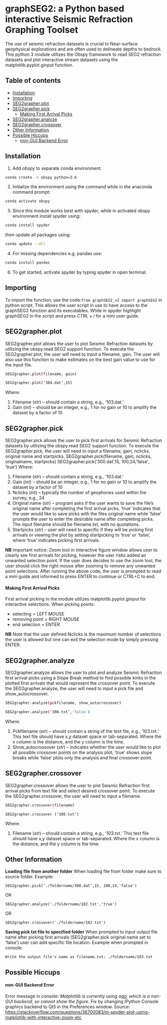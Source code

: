 # graphSEG2: a Python based interactive Seismic Refraction Graphing Toolset 

The use of seismic refraction datasets is crucial to Near-surface geophysical explorations and are often used to delineate depths to bedrock. This python 3 module utilizes the Obspy framework to read SEG2 refraction datasets and plot interactive stream datasets using the matplotlib.pyplot.ginput function.


Table of contents
-----------------
- [Installation](#Installation)
- [Importing](#Importing)
- [SEG2grapher.plot](#seg2grapherplot)
- [SEG2grapher.pick](#seg2grapherpick)
  * [Making First Arrival Picks](#making-first-arrival-picks)
- [SEG2grapher.analyze](#seg2grapheranalyze)
- [SEG2grapher.crossover](#seg2graphercrossover)
- [Other Information](#other-information)
- [Possible Hiccups](#possible-hiccups)
  * [non-GUI Backend Error](#non-GUI-Backend-Error)

## Installation

1.	Add obspy to separate conda environment:
```bash 
conda create -n obspy python=3.6
```
2.	Initialize the environment using the command while in the anaconda command prompt: 
```bash
conda activate obspy
```
3.	Since this module works best with spyder, while in activated obspy environment install spyder using:
```bash 
conda install spyder 
```
then update all packages using:
```bash 
conda update --all 
```
4.	For missing dependencies e.g. pandas use:
``` bash
conda install pandas
```
6.	To get started, activate spyder by typing spyder in open terminal.


## Importing

To import the function, use the code:`from graphSEG2_v2 import graphSEG2` in python script.
This allows the user script in use to have access to the graphSEG2 function and its executables. While in spyder highlight graphSEG2 in the script and press *CTRL + i* for a mini user guide.

## SEG2grapher.plot
SEG2grapher.plot allows the user to plot Seismic Refraction datasets by utilizing the obspy.read SEG2 support function. To execute the SEG2grapher.plot, the user will need to input a filename, gain. The user will also use this function to make estimates on the best gain value to use for the input file.
```bash
SEG2grapher.plot(filename, gain)
```
```bash
SEG2grapher.plot(‘304.dat’,15)
```
Where:
1.	Filename (*str*) – should contain a string, e.g., ‘103.dat.’
2.	Gain (*int*) – should be an integer, e.g., 1 for no gain or 10 to amplify the dataset by a factor of 10

## SEG2grapher.pick
SEG2grapher.pick allows the user to pick first arrivals for Seismic Refraction datasets by utilizing the obspy.read SEG2 support function. To execute the SEG2grapher.pick, the user will need to input a filename, gain, nclicks, original name and startpicks. 
SEG2grapher.pick(filename, gain, nclicks, originalname, startpicks)
SEG2grapher.pick(‘300.dat’,15, 100,24,'false', ‘true’)
Where:
1.	Filename (*str*) – should contain a string, e.g., ‘103.dat.’
2.	Gain (*int*) – should be an integer, e.g., 1 for no gain or 10 to amplify the dataset by a factor of 10
3.	Nclicks (*int*) – typically the number of geophones used within the survey, e.g., 24
4.	Original name (*str*) – program asks if the user wants to save the file’s original name after completing the first arrival picks. ‘true’ indicates that the user would like to save picks with the files original name while ‘false’ prompts the user to enter the desirable name after completing picks. The input filename should be filename.txt, with no quotations.
5.	Startpicks (*str*) – user will need to specific if they will be picking first arrivals or viewing the plot by setting startpicking to ‘true’ or ‘false’, where ‘true’ indicates picking first arrivals.

**NB**	Important notice: Zoom tool   in interactive figure window allows user to clearly see first arrivals for picking, however the user risks added an unwanted selection point. If the user does decides to use the zoom tool, the user should click the right mouse after zooming to remove any unwanted point selections.
After running the above code, the user is prompted to read a mini guide and informed to press ENTER to continue or CTRL+C to end.

#### Making First Arrival Picks
First arrival picking in the module utilizes matplotlib.pyplot.ginput for interactive selections. When picking points: 
   * selecting = LEFT MOUSE
   * removing point = RIGHT MOUSE
   *	end selection = ENTER

**NB** Note that the user defined Nclicks is the maximum number of selections the user is allowed but one can exit the selection mode by simply pressing ENTER.

## SEG2grapher.analyze
SEG2grapher.analyze allows the user to plot and analyze Seismic Refraction first arrival picks using a Slope Break method to find possible kinks in the plotted first arrivals that would represent the crossover point. To execute the SEG2grapher.analyze, the user will need to input a pick file and show_autocrossover.
```bash
SEG2grapher.analyze(pckfilename, show_autocrossover)
```
````bash
SEG2grapher.analyze(‘300.txt’,'false')
````
Where:
1.	Pckfilename (*str*) – should contain a string of the text file, e.g., ‘103.txt.’ This text file should have x,y dataset space or tab-separated. Where the x column is the distance, and the y column is the time.
2.	Show_autocrossover (*str*) – indicates whether the user would like to plot all possible crossover points on the analysis plot; ‘true’ shows slope breaks while ‘false’ plots only the analysis and final crossover point. 

## SEG2grapher.crossover
SEG2grapher.crossover allows the user to plot Seismic Refraction first arrival picks from text file and select desired crossover point. To execute the SEG2grapher.crossover, the user will need to input a filename.
`````bash
SEG2grapher.crossover(filename)
`````
````
SEG2grapher.crossover (‘300.txt’)
````
Where:
1.	Filename (*str*) – should contain a string, e.g., ‘103.txt.’ This text file should have x,y dataset space or tab-separated. Where the x column is the distance, and the y column is the time.

## Other Information
**Loading file from another folder**
When loading file from folder make sure to source folder.
Example:
```
SEG2grapher.pick(‘./foldername/300.dat’,15, 100,24,'false')
```
OR
```
SEG2grapher.analyze('./foldername/102.txt','true')
```
OR
```
SEG2grapher.crossover('./foldername/102.txt')
```

**Saving pick txt file to specified folder**
When prompted to input output file name after picking first arrivals (SEG2grapher.pick original name set to ‘false’) user can add specific file location.
Example when prompted in console:
```
Write the output file's name as filename.txt: ./foldername/103.txt
```
## Possible Hiccups
#### non-GUI Backend Error
Error message in console: *Matplotlib is currently using agg, which is a non-GUI backend, so cannot show the figure.*
Fix by changing IPython Console graphics backend to Qt5 in the Preferences window. Source: https://stackoverflow.com/questions/36700083/in-spyder-plot-using-matplotlib-with-interactive-zoom-etc	


